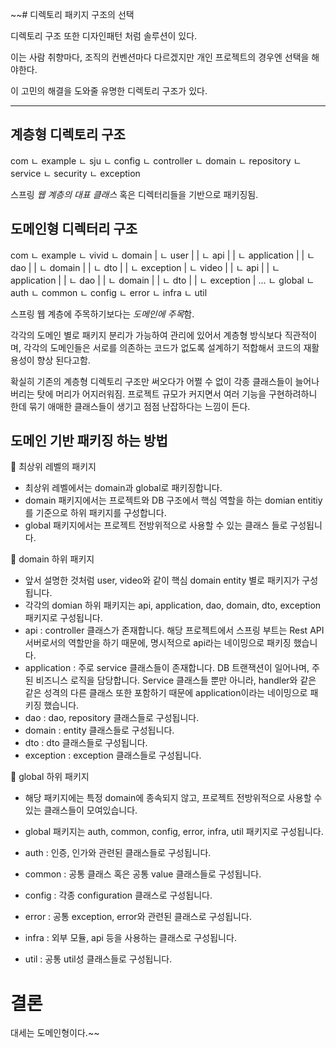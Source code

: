 ~~# 디렉토리 패키지 구조의 선택

디렉토리 구조 또한 디자인패턴 처럼 솔루션이 있다.

이는 사람 취향마다, 조직의 컨벤션마다 다르겠지만 개인 프로젝트의 경우엔
선택을 해야한다.

이 고민의 해결을 도와줄 유명한 디렉토리 구조가 있다.


---

## 계층형 디렉토리 구조

com
ㄴ example
ㄴ sju
ㄴ config
ㄴ controller
ㄴ domain
ㄴ repository
ㄴ service
ㄴ security
ㄴ exception

스프링 *웹 계층의 대표 클래스* 혹은 디렉터리들을 기반으로 패키징됨.

## 도메인형 디렉터리 구조

com
ㄴ example
ㄴ vivid
ㄴ domain
| ㄴ user
| | ㄴ api
| | ㄴ application
| | ㄴ dao
| | ㄴ domain
| | ㄴ dto
| | ㄴ exception
| ㄴ video
| | ㄴ api
| | ㄴ application
| | ㄴ dao
| | ㄴ domain
| | ㄴ dto
| | ㄴ exception
| ...
ㄴ global
ㄴ auth
ㄴ common
ㄴ config
ㄴ error
ㄴ infra
ㄴ util

스프링 웹 계층에 주목하기보다는 *도메인에 주목*함.

각각의 도메인 별로 패키지 분리가 가능하여 관리에 있어서 계층형 방식보다 직관적이며,
각각의 도메인들은 서로를 의존하는 코드가 없도록 설계하기 적합해서 코드의 재활용성이 향상 된다고함.

확실히 기존의 계층형 디렉토리 구조만 써오다가 어쩔 수 없이 각종 클래스들이 늘어나버리는 탓에 머리가 어지러워짐.
프로젝트 규모가 커지면서 여러 기능을 구현하려하니 한데 묶기 애매한 클래스들이 생기고 점점 난잡하다는 느낌이 든다.

## 도메인 기반 패키징 하는 방법

📌 최상위 레벨의 패키지

- 최상위 레벨에서는 domain과 global로 패키징합니다.
- domain 패키지에서는 프로젝트와 DB 구조에서 핵심 역할을 하는 domian entitiy를 기준으로 하위 패키지를 구성합니다.
- global 패키지에서는 프로젝트 전방위적으로 사용할 수 있는 클래스 들로 구성됩니다.

📌 domain 하위 패키지

- 앞서 설명한 것처럼 user, video와 같이 핵심 domain entity 별로 패키지가 구성됩니다.
- 각각의 domian 하위 패키지는 api, application, dao, domain, dto, exception 패키지로 구성됩니다.
- api : controller 클래스가 존재합니다. 해당 프로젝트에서 스프링 부트는 Rest API 서버로서의 역할만을 하기 때문에, 명시적으로 api라는 네이밍으로 패키징 했습니다.
- application : 주로 service 클래스들이 존재합니다. DB 트랜잭션이 일어나며, 주된 비즈니스 로직을 담당합니다. Service 클래스들 뿐만 아니라, handler와 같은 같은 성격의 다른 클래스
  또한 포함하기 때문에 application이라는 네이밍으로 패키징 했습니다.
- dao : dao, repository 클래스들로 구성됩니다.
- domain : entity 클래스들로 구성됩니다.
- dto : dto 클래스들로 구성됩니다.
- exception : exception 클래스들로 구성됩니다.

📌 global 하위 패키지

- 해당 패키지에는 특정 domain에 종속되지 않고, 프로젝트 전방위적으로 사용할 수 있는 클래스들이 모여있습니다.
- global 패키지는 auth, common, config, error, infra, util 패키지로 구성됩니다.

- auth : 인증, 인가와 관련된 클래스들로 구성됩니다.
- common : 공통 클래스 혹은 공통 value 클래스들로 구성됩니다.
- config : 각종 configuration 클래스로 구성됩니다.
- error : 공통 exception, error와 관련된 클래스로 구성됩니다.
- infra : 외부 모듈, api 등을 사용하는 클래스로 구성됩니다.
- util : 공통 util성 클래스들로 구성됩니다.

# 결론

대세는 도메인형이다.~~
